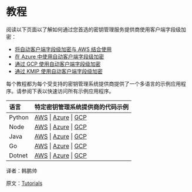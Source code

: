 # 教程

阅读以下页面以了解如何通过您首选的密钥管理服务提供商使用客户端字段级加密：

- [将自动客户端字段级加密与 AWS 结合使用](https://www.mongodb.com/docs/manual/core/csfle/tutorials/aws/aws-automatic/#std-label-csfle-tutorial-automatic-aws)
- [在 Azure 中使用自动客户端字段级加密](https://www.mongodb.com/docs/manual/core/csfle/tutorials/azure/azure-automatic/#std-label-csfle-tutorial-automatic-azure)
- [通过 GCP 使用自动客户端字段级加密](https://www.mongodb.com/docs/manual/core/csfle/tutorials/gcp/gcp-automatic/#std-label-csfle-tutorial-automatic-gcp)
- [通过 KMIP 使用自动客户端字段级加密](https://www.mongodb.com/docs/manual/core/csfle/tutorials/kmip/kmip-automatic/#std-label-csfle-tutorial-automatic-kmip)

每个教程都为每个受支持的密钥管理系统提供商提供了一个多语言的示例应用程序。请参阅下表以快速访问所有示例应用程序。

| 语言   | 特定密钥管理系统提供商的代码示例                             |
| :----- | :----------------------------------------------------------- |
| Python | [AWS](https://github.com/mongodb-university/docs-in-use-encryption-examples/tree/main/csfle/python/aws/reader/) \| [Azure](https://github.com/mongodb-university/docs-in-use-encryption-examples/tree/main/csfle/python/azure/reader/) \| [GCP](https://github.com/mongodb-university/docs-in-use-encryption-examples/tree/main/csfle/python/gcp/reader/) |
| Node   | [AWS](https://github.com/mongodb-university/docs-in-use-encryption-examples/tree/main/csfle/node/aws/reader/) \| [Azure](https://github.com/mongodb-university/docs-in-use-encryption-examples/tree/main/csfle/node/azure/reader/) \| [GCP](https://github.com/mongodb-university/docs-in-use-encryption-examples/tree/main/csfle/node/gcp/reader/) |
| Java   | [AWS](https://github.com/mongodb-university/docs-in-use-encryption-examples/tree/main/csfle/java/aws/reader/) \| [Azure](https://github.com/mongodb-university/docs-in-use-encryption-examples/tree/main/csfle/java/azure/reader/) \| [GCP](https://github.com/mongodb-university/docs-in-use-encryption-examples/tree/main/csfle/java/gcp/reader/) |
| Go     | [AWS](https://github.com/mongodb-university/docs-in-use-encryption-examples/tree/main/csfle/go/aws/reader/) \| [Azure](https://github.com/mongodb-university/docs-in-use-encryption-examples/tree/main/csfle/go/azure/reader/) \| [GCP](https://github.com/mongodb-university/docs-in-use-encryption-examples/tree/main/csfle/go/gcp/reader/) |
| Dotnet | [AWS](https://github.com/mongodb-university/docs-in-use-encryption-examples/tree/main/csfle/dotnet/aws/reader/) \| [Azure](https://github.com/mongodb-university/docs-in-use-encryption-examples/tree/main/csfle/dotnet/azure/reader/) \| [GCP](https://github.com/mongodb-university/docs-in-use-encryption-examples/tree/main/csfle/dotnet/gcp/reader/) |









译者：韩鹏帅

原文：[Tutorials](https://www.mongodb.com/docs/manual/core/csfle/tutorials/)